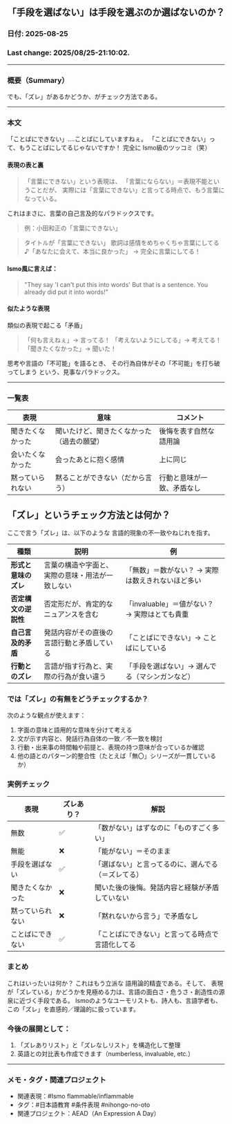 ## 「手段を選ばない」は手段を選ぶのか選ばないのか？

### 日付: 2025-08-25

### Last change: 2025/08/25-21:10:02.

---

### 概要（Summary）

でも、「ズレ」があるかどうか、がチェック方法である。


---

### 本文

「ことばにできない」....ことばにしていますねぇ。
「ことばにできない」って、もうことばにしてるじゃないですか！
完全に Ismo級のツッコミ（笑）

#### 表現の表と裏

> 「言葉にできない」という表現は、
> 「言葉にならない」＝表現不能ということだが、
> 実際には「言葉にできない」と言ってる時点で、もう言葉になっている。

これはまさに、言葉の自己言及的なパラドックスです。
> 例：小田和正の「言葉にできない」

> タイトルが「言葉にできない」
> 歌詞は感情をめちゃくちゃ言葉にしてる
> ♪「あなたに会えて、本当に良かった」
> → 完全に言葉にしてる！

#### Ismo風に言えば：

>    "They say 'I can't put this into words'
>    But that is a sentence.
>    You already did put it into words!”

#### 似たような表現

類似の表現で起こる「矛盾」

> 「何も言えねぇ」→ 言ってる！
> 「考えないようにしてる」→ 考えてる！
> 「聞きたくなかった」→ 聞いた！

思考や言語の「不可能」を語るとき、
その行為自体がその「不可能」を打ち破ってしまう
という、見事なパラドックス。


---

### 一覧表

| 表現       | 意味                    | コメント          |
| -------- | --------------------- | ------------- |
| 聞きたくなかった | 聞いたけど、聞きたくなかった（過去の願望） | 後悔を表す自然な語用論   |
| 会いたくなかった | 会ったあとに抱く感情            | 上に同じ          |
| 黙っていられない | 黙ることができない（だから言う）      | 行動と意味が一致、矛盾なし |

## 「ズレ」というチェック方法とは何か？
ここで言う「ズレ」は、以下のような 言語的現象の不一致やねじれを指す。

| 種類           | 説明                       | 例                             |
| ------------ | ------------------------ | ----------------------------- |
| **形式と意味のズレ** | 言葉の構造や字面と、実際の意味・用法が一致しない | 「無数」＝数がない？ → 実際は数えきれないほど多い    |
| **否定構文の逆説性** | 否定形だが、肯定的なニュアンスを含む       | 「invaluable」＝値がない？ → 実際はとても貴重 |
| **自己言及的矛盾**  | 発話内容がその直後の言語行動と矛盾している    | 「ことばにできない」→ ことばにしている          |
| **行動とのズレ**   | 言語が指す行為と、実際の行為が食い違う      | 「手段を選ばない」→ 選んでる（マシンガンなど）      |


### では「ズレ」の有無をどうチェックするか？

次のような観点が使えます：

1. 字面の意味と語用的な意味を分けて考える
2. 文が示す内容と、発話行為自体の一致／不一致を検討
3. 行動・出来事の時間軸や前提と、表現の持つ意味が合っているか確認
4. 他の語とのパターン的整合性（たとえば「無〇」シリーズが一貫しているか）

### 実例チェック

| 表現       | ズレあり？ | 解説                        |
| -------- | ----- | ------------------------- |
| 無数       | ✅     | 「数がない」はずなのに「ものすごく多い」      |
| 無能       | ❌     | 「能がない」＝そのまま               |
| 手段を選ばない  | ✅     | 「選ばない」と言ってるのに、選んでる（＝ズレてる） |
| 聞きたくなかった | ❌     | 聞いた後の後悔。発話内容と経験が矛盾していない   |
| 黙っていられない | ❌     | 「黙れないから言う」で矛盾なし           |
| ことばにできない | ✅     | 「ことばにできない」と言ってる時点で言語化してる  |


### まとめ
これはいったいは何か？
これはもう立派な 語用論的精査である。そして、
表現が「ズレている」かどうかを見極める力は、言語の面白さ・危うさ・創造性の源泉に近づく手段である。
Ismoのようなユーモリストも、詩人も、言語学者も、この「ズレ」を直感的／理論的に扱っています。

### 今後の展開として：

1. 「ズレありリスト」と「ズレなしリスト」を構造化して整理
2.  英語との対比表も作成できます（numberless, invaluable, etc.）

---

### メモ・タグ・関連プロジェクト

* 関連表現：#Ismo flammable/inflammable 
* タグ：#日本語教育 #条件表現 #nihongo-no-oto
* 関連プロジェクト：AEAD（An Expression A Day）

